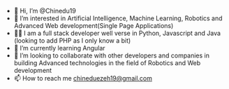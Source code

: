 - 👋 Hi, I’m @Chinedu19
- 👀 I’m interested in Artificial Intelligence, Machine Learning, Robotics and Advanced Web development(Single Page Applications)
- 👨‍💻 I am a full stack developer well verse in Python, Javascript and Java (looking to add PHP as I only know a bit)
- 🌱 I’m currently learning Angular
- 💞️ I’m looking to collaborate with other developers and companies in building Advanced technologies in the field of Robotics and Web development
- 📫 How to reach me chineduezeh19@gmail.com

<!---
Chinedu19/Chinedu19 is a ✨ special ✨ repository because its `README.md` (this file) appears on your GitHub profile.
You can click the Preview link to take a look at your changes.
--->
